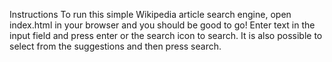 Instructions
To run this simple Wikipedia article search engine, open index.html in your browser and you should be good to go!
Enter text in the input field and press enter or the search icon to search. It is also possible to select from the suggestions and then press search.